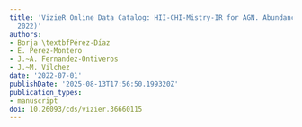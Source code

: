 ```yaml
---
title: 'VizieR Online Data Catalog: HII-CHI-Mistry-IR for AGN. Abundances (Perez-Diaz+,
  2022)'
authors:
- Borja \textbfPérez-Dı́az
- E. Perez-Montero
- J.~A. Fernandez-Ontiveros
- J.~M. Vilchez
date: '2022-07-01'
publishDate: '2025-08-13T17:56:50.199320Z'
publication_types:
- manuscript
doi: 10.26093/cds/vizier.36660115
---
```

